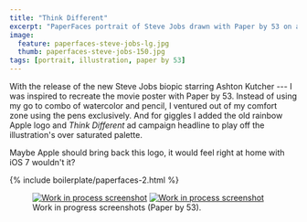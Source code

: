 ```yaml
---
title: "Think Different"
excerpt: "PaperFaces portrait of Steve Jobs drawn with Paper by 53 on an iPad."
image: 
  feature: paperfaces-steve-jobs-lg.jpg
  thumb: paperfaces-steve-jobs-150.jpg
tags: [portrait, illustration, paper by 53]
---
```


With the release of the new Steve Jobs biopic starring Ashton Kutcher --- I was inspired to recreate the movie poster with Paper by 53. Instead of using my go to combo of watercolor and pencil, I ventured out of my comfort zone using the pens exclusively. And for giggles I added the old rainbow Apple logo and *Think Different* ad campaign headline to play off the illustration's over saturated palette. 

Maybe Apple should bring back this logo, it would feel right at home with iOS 7 wouldn't it?

{% include boilerplate/paperfaces-2.html %}

<figure class="half">
	<a href="{{ site.url }}/images/paperfaces-steve-jobs-process-1-lg.jpg"><img src="{{ site.url }}/images/paperfaces-steve-jobs-process-1-600.jpg" alt="Work in process screenshot"></a>
	<a href="{{ site.url }}/images/paperfaces-steve-jobs-process-2-lg.jpg"><img src="{{ site.url }}/images/paperfaces-steve-jobs-process-2-600.jpg" alt="Work in process screenshot"></a>
	<figcaption>Work in progress screenshots (Paper by 53).</figcaption>
</figure>